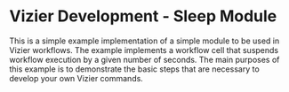 # Vizier Development - Sleep Module

This is a simple example implementation of a simple module to be used in Vizier workflows. The example implements a workflow cell that suspends workflow execution by a given number of seconds. The main purposes of this example is to demonstrate the basic steps that are necessary to develop your own Vizier commands. 
